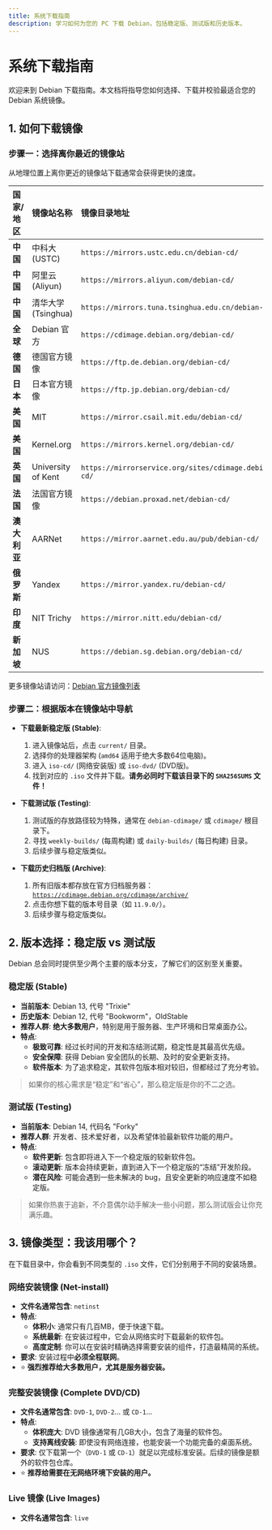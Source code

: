 ```yaml
---
title: 系统下载指南
description: 学习如何为您的 PC 下载 Debian，包括稳定版、测试版和历史版本。
---
```


# 系统下载指南

欢迎来到 Debian 下载指南。本文档将指导您如何选择、下载并校验最适合您的 Debian 系统镜像。

## 1. 如何下载镜像

### 步骤一：选择离你最近的镜像站

从地理位置上离你更近的镜像站下载通常会获得更快的速度。

| 国家/地区 | 镜像站名称 | 镜像目录地址 |
| :---------- | :------------- | :------------------------------------------------------- |
| **中国** | 中科大 (USTC) | `https://mirrors.ustc.edu.cn/debian-cd/` |
| **中国** | 阿里云 (Aliyun) | `https://mirrors.aliyun.com/debian-cd/` |
| **中国** | 清华大学 (Tsinghua) | `https://mirrors.tuna.tsinghua.edu.cn/debian-cd/` |
| **全球** | Debian 官方 | `https://cdimage.debian.org/debian-cd/` |
| **德国** | 德国官方镜像 | `https://ftp.de.debian.org/debian-cd/` |
| **日本** | 日本官方镜像 | `https://ftp.jp.debian.org/debian-cd/` |
| **美国** | MIT | `https://mirror.csail.mit.edu/debian-cd/` |
| **美国** | Kernel.org | `https://mirrors.kernel.org/debian-cd/` |
| **英国** | University of Kent | `https://mirrorservice.org/sites/cdimage.debian.org/debian-cd/` |
| **法国** | 法国官方镜像 | `https://debian.proxad.net/debian-cd/` |
| **澳大利亚** | AARNet | `https://mirror.aarnet.edu.au/pub/debian-cd/` |
| **俄罗斯** | Yandex | `https://mirror.yandex.ru/debian-cd/` |
| **印度** | NIT Trichy | `https://mirror.nitt.edu/debian-cd/` |
| **新加坡** | NUS | `https://debian.sg.debian.org/debian-cd/` |

更多镜像站请访问：[Debian 官方镜像列表](https://www.debian.org/mirror/list)

### 步骤二：根据版本在镜像站中导航

- **下载最新稳定版 (Stable)**:
  1.  进入镜像站后，点击 `current/` 目录。
  2.  选择你的处理器架构 (`amd64` 适用于绝大多数64位电脑)。
  3.  进入 `iso-cd/` (网络安装版) 或 `iso-dvd/` (DVD版)。
  4.  找到对应的 `.iso` 文件并下载。**请务必同时下载该目录下的 `SHA256SUMS` 文件！**

- **下载测试版 (Testing)**:
  1.  测试版的存放路径较为特殊，通常在 `debian-cdimage/` 或 `cdimage/` 根目录下。
  2.  寻找 `weekly-builds/` (每周构建) 或 `daily-builds/` (每日构建) 目录。
  3.  后续步骤与稳定版类似。

- **下载历史归档版 (Archive)**:
  1.  所有旧版本都存放在官方归档服务器：[`https://cdimage.debian.org/cdimage/archive/`](https://cdimage.debian.org/cdimage/archive/)
  2.  点击你想下载的版本号目录（如 `11.9.0/`）。
  3.  后续步骤与稳定版类似。


## 2. 版本选择：稳定版 vs 测试版

Debian 总会同时提供至少两个主要的版本分支，了解它们的区别至关重要。

### 稳定版 (Stable)

- **当前版本**: Debian 13, 代号 "Trixie"
- **历史版本**: Debian 12, 代号 "Bookworm"，OldStable
- **推荐人群**: **绝大多数用户**，特别是用于服务器、生产环境和日常桌面办公。
- **特点**:
  - **极致可靠**: 经过长时间的开发和冻结测试期，稳定性是其最高优先级。
  - **安全保障**: 获得 Debian 安全团队的长期、及时的安全更新支持。
  - **软件版本**: 为了追求稳定，其软件包版本相对较旧，但都经过了充分考验。

> 如果你的核心需求是“稳定”和“省心”，那么稳定版是你的不二之选。

### 测试版 (Testing)

- **当前版本**: Debian 14, 代码名 "Forky"
- **推荐人群**: 开发者、技术爱好者，以及希望体验最新软件功能的用户。
- **特点**:
  - **软件更新**: 包含即将进入下一个稳定版的较新软件包。
  - **滚动更新**: 版本会持续更新，直到进入下一个稳定版的“冻结”开发阶段。
  - **潜在风险**: 可能会遇到一些未解决的 bug，且安全更新的响应速度不如稳定版。

> 如果你热衷于追新，不介意偶尔动手解决一些小问题，那么测试版会让你充满乐趣。


## 3. 镜像类型：我该用哪个？

在下载目录中，你会看到不同类型的 `.iso` 文件，它们分别用于不同的安装场景。

### 网络安装镜像 (Net-install)

- **文件名通常包含**: `netinst`
- **特点**:
  - **体积小**: 通常只有几百MB，便于快速下载。
  - **系统最新**: 在安装过程中，它会从网络实时下载最新的软件包。
  - **高度定制**: 你可以在安装时精确选择需要安装的组件，打造最精简的系统。
- **要求**: 安装过程中**必须全程联网**。
- ⭐ **强烈推荐给大多数用户，尤其是服务器安装。**

### 完整安装镜像 (Complete DVD/CD)

- **文件名通常包含**: `DVD-1`, `DVD-2`... 或 `CD-1`...
- **特点**:
  - **体积庞大**: DVD 镜像通常有几GB大小，包含了海量的软件包。
  - **支持离线安装**: 即使没有网络连接，也能安装一个功能完备的桌面系统。
- **要求**: 仅下载第一个（`DVD-1` 或 `CD-1`）就足以完成标准安装。后续的镜像是额外的软件包仓库。
- ⭐ **推荐给需要在无网络环境下安装的用户。**

### Live 镜像 (Live Images)

- **文件名通常包含**: `live`